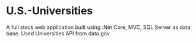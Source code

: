 # U.S.-Universities
A full stack web application built using .Net Core, MVC, SQL Server as data base.
Used Universities API from data.gov.
